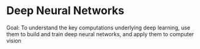# Deep Neural Networks
Goal: To understand the key computations underlying deep learning, use them to build and train deep neural networks, and apply them to computer vision

